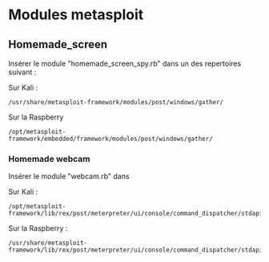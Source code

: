 # Modules metasploit


## Homemade_screen
Insérer le module "homemade_screen_spy.rb" dans un des repertoires suivant :

Sur Kali :
```
/usr/share/metasploit-framework/modules/post/windows/gather/
```

Sur la Raspberry
```
/opt/metasploit-framework/embedded/framework/modules/post/windows/gather/
```

### Homemade webcam

Insérer le module "webcam.rb" dans 

Sur Kali :
```
/opt/metasploit-framework/lib/rex/post/meterpreter/ui/console/command_dispatcher/stdapi/webcam.rb`
```

Sur la Raspberry :
```
/usr/share/metasploit-framework/lib/rex/post/meterpreter/ui/console/command_dispatcher/stdapi/webcam.rb
```
